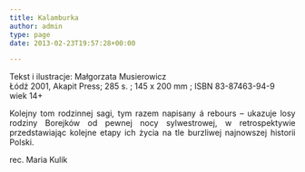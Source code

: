 ```yaml
---
title: Kalamburka
author: admin
type: page
date: 2013-02-23T19:57:28+00:00

---
```

<p style="text-align: justify;">
  Tekst i ilustracje: Małgorzata Musierowicz<br /> Łódź 2001, Akapit Press; 285 s. ; 145 x 200 mm ; ISBN 83-87463-94-9<br /> wiek 14+
</p>

<p style="text-align: justify;">
  Kolejny tom rodzinnej sagi, tym razem napisany á rebours – ukazuje losy rodziny Borejków od pewnej nocy sylwestrowej, w retrospektywie przedstawiając kolejne etapy ich życia na tle burzliwej najnowszej historii Polski.
</p>

<p style="text-align: justify;">
  rec. Maria Kulik
</p>